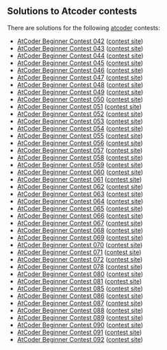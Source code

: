 ## Solutions to Atcoder contests

There are solutions for the following [atcoder](https://atcoder.jp/) contests:

* [AtCoder Beginner Contest 042](abc042) ([contest site](https://abc042.contest.atcoder.jp/))
* [AtCoder Beginner Contest 043](abc043) ([contest site](https://abc043.contest.atcoder.jp/))
* [AtCoder Beginner Contest 044](abc044) ([contest site](https://abc044.contest.atcoder.jp/))
* [AtCoder Beginner Contest 045](abc045) ([contest site](https://abc045.contest.atcoder.jp/))
* [AtCoder Beginner Contest 046](abc046) ([contest site](https://abc046.contest.atcoder.jp/))
* [AtCoder Beginner Contest 047](abc047) ([contest site](https://abc047.contest.atcoder.jp/))
* [AtCoder Beginner Contest 048](abc048) ([contest site](https://abc048.contest.atcoder.jp/))
* [AtCoder Beginner Contest 049](abc049) ([contest site](https://abc049.contest.atcoder.jp/))
* [AtCoder Beginner Contest 050](abc050) ([contest site](https://abc050.contest.atcoder.jp/))
* [AtCoder Beginner Contest 051](abc051) ([contest site](https://abc051.contest.atcoder.jp/))
* [AtCoder Beginner Contest 052](abc052) ([contest site](https://abc052.contest.atcoder.jp/))
* [AtCoder Beginner Contest 053](abc053) ([contest site](https://abc053.contest.atcoder.jp/))
* [AtCoder Beginner Contest 054](abc054) ([contest site](https://abc054.contest.atcoder.jp/))
* [AtCoder Beginner Contest 055](abc055) ([contest site](https://abc055.contest.atcoder.jp/))
* [AtCoder Beginner Contest 056](abc056) ([contest site](https://abc056.contest.atcoder.jp/))
* [AtCoder Beginner Contest 057](abc057) ([contest site](https://abc057.contest.atcoder.jp/))
* [AtCoder Beginner Contest 058](abc058) ([contest site](https://abc058.contest.atcoder.jp/))
* [AtCoder Beginner Contest 059](abc059) ([contest site](https://abc059.contest.atcoder.jp/))
* [AtCoder Beginner Contest 060](abc060) ([contest site](https://abc060.contest.atcoder.jp/))
* [AtCoder Beginner Contest 061](abc061) ([contest site](https://abc061.contest.atcoder.jp/))
* [AtCoder Beginner Contest 062](abc062) ([contest site](https://abc062.contest.atcoder.jp/))
* [AtCoder Beginner Contest 063](abc063) ([contest site](https://abc063.contest.atcoder.jp/))
* [AtCoder Beginner Contest 064](abc064) ([contest site](https://abc064.contest.atcoder.jp/))
* [AtCoder Beginner Contest 065](abc065) ([contest site](https://abc065.contest.atcoder.jp/))
* [AtCoder Beginner Contest 066](abc066) ([contest site](https://abc066.contest.atcoder.jp/))
* [AtCoder Beginner Contest 067](abc067) ([contest site](https://abc067.contest.atcoder.jp/))
* [AtCoder Beginner Contest 068](abc068) ([contest site](https://abc068.contest.atcoder.jp/))
* [AtCoder Beginner Contest 069](abc069) ([contest site](https://abc069.contest.atcoder.jp/))
* [AtCoder Beginner Contest 070](abc070) ([contest site](https://abc070.contest.atcoder.jp/))
* [AtCoder Beginner Contest 071](abc071) ([contest site](https://abc071.contest.atcoder.jp/))
* [AtCoder Beginner Contest 072](abc072) ([contest site](https://abc072.contest.atcoder.jp/))
* [AtCoder Beginner Contest 078](abc078) ([contest site](https://abc078.contest.atcoder.jp/))
* [AtCoder Beginner Contest 080](abc080) ([contest site](https://abc080.contest.atcoder.jp/))
* [AtCoder Beginner Contest 081](abc081) ([contest site](https://abc081.contest.atcoder.jp/))
* [AtCoder Beginner Contest 085](abc085) ([contest site](https://abc085.contest.atcoder.jp/))
* [AtCoder Beginner Contest 086](abc086) ([contest site](https://abc086.contest.atcoder.jp/))
* [AtCoder Beginner Contest 087](abc087) ([contest site](https://abc087.contest.atcoder.jp/))
* [AtCoder Beginner Contest 088](abc088) ([contest site](https://abc088.contest.atcoder.jp/))
* [AtCoder Beginner Contest 089](abc089) ([contest site](https://abc089.contest.atcoder.jp/))
* [AtCoder Beginner Contest 090](abc090) ([contest site](https://abc090.contest.atcoder.jp/))
* [AtCoder Beginner Contest 091](abc091) ([contest site](https://abc091.contest.atcoder.jp/))
* [AtCoder Beginner Contest 092](abc092) ([contest site](https://abc092.contest.atcoder.jp/))
